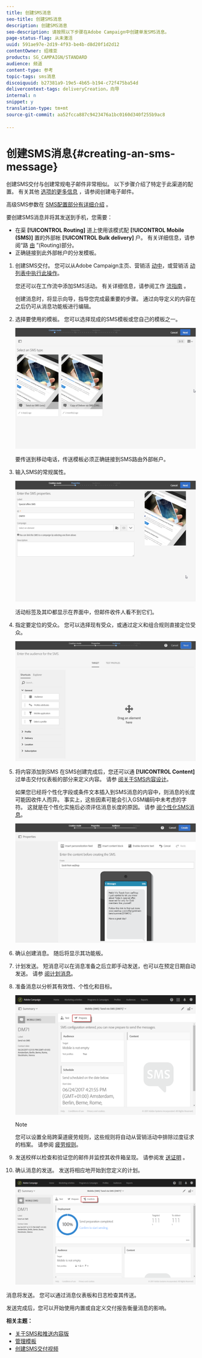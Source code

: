 ```yaml
---
title: 创建SMS消息
seo-title: 创建SMS消息
description: 创建SMS消息
seo-description: 请按照以下步骤在Adobe Campaign中创建单发SMS消息。
page-status-flag: 从未激活
uuid: 591ae97e-2d19-4f93-be4b-d8d20f1d2d12
contentOwner: 绍维亚
products: SG_CAMPAIGN/STANDARD
audience: 频道
content-type: 参考
topic-tags: sms消息
discoiquuid: b27381a9-19e5-4b65-b194-c72f475ba54d
delivercontext-tags: deliveryCreation，向导
internal: n
snippet: y
translation-type: tm+mt
source-git-commit: aa52fcca887c9423476a1bc0160d340f255b9ac8

---
```



# 创建SMS消息{#creating-an-sms-message}

创建SMS交付与创建常规电子邮件非常相似。 以下步骤介绍了特定于此渠道的配置。 有关其他 [选项的更多信息](../../channels/using/creating-an-email.md) ，请参阅创建电子邮件。

高级SMS参数在 [SMS配置部分有详细介绍](../../administration/using/configuring-sms-channel.md) 。

要创建SMS消息并将其发送到手机，您需要：

* 在渠 **[!UICONTROL Routing]** 道上使用该模式配 **[!UICONTROL Mobile (SMS)]** 置的外部帐 **[!UICONTROL Bulk delivery]** 户。 有关详细信息，请参阅“路 [由](../../administration/using/configuring-sms-channel.md#defining-an-sms-routing) ”(Routing)部分。
* 正确链接到此外部帐户的分发模板。

1. 创建SMS交付。 您可以从Adobe Campaign主页、营销活 [动中](../../start/using/interface-description.md#home-page)，或营销活 [动列表](../../start/using/marketing-activities.md#creating-a-marketing-activity)[中执行此操作](../../start/using/programs-and-campaigns.md#creating-a-campaign)。

   您还可以在工作流中添加SMS活动。 有关详细信息，请参阅工作 [流指南](../../automating/using/sms-delivery.md) 。

   创建消息时，将显示向导，指导您完成最重要的步骤。 通过向导定义的内容在之后仍可从消息功能板进行编辑。

1. 选择要使用的模板。 您可以选择现成的SMS模板或您自己的模板之一。

   ![](assets/sms_creation_1.png)

   要传送到移动电话，传送模板必须正确链接到SMS路由外部帐户。

1. 输入SMS的常规属性。

   ![](assets/sms_creation_2.png)

   活动标签及其ID都显示在界面中，但邮件收件人看不到它们。

1. 指定要定位的受众。 您可以选择现有受众，或通过定义和组合规则直接定位受众。

   ![](assets/sms_creation_3.png)

1. 将内容添加到SMS 在SMS创建完成后，您还可以通 **[!UICONTROL Content]** 过单击交付仪表板的部分来定义内容。 请参 [阅关于SMS内容设计](../../channels/using/about-sms-and-push-content-design.md)。

   如果您已经将个性化字段或条件文本插入到SMS消息的内容中，则消息的长度可能因收件人而异。 事实上，这些因素可能会引入GSM编码中未考虑的字符。 这就是在个性化实施后必须评估消息长度的原因。 请参 [阅个性化SMS消息](../../channels/using/personalizing-sms-messages.md)。

   ![](assets/sms_creation_4.png)

1. 确认创建消息。 随后将显示其功能板。
1. 计划发送。 短消息可以在消息准备之后立即手动发送，也可以在预定日期自动发送。 请参 [阅计划消息](../../sending/using/about-scheduling-messages.md)。
1. 准备消息以分析其有效性、个性化和目标。

   ![](assets/sms_creation_6.png)

   >[!NOTE]
   >
   >您可以设置全局跨渠道疲劳规则，这些规则将自动从营销活动中排除过度征求的档案。 请参阅 [疲劳规则](../../administration/using/fatigue-rules.md)。

1. 发送校样以检查和验证您的邮件并监控其收件箱呈现。 请参阅发 [送证明](../../sending/using/managing-test-profiles-and-sending-proofs.md#sending-proofs) 。
1. 确认消息的发送。 发送将相应地开始到您定义的计划。

   ![](assets/sms_creation_7.png)

消息将发送。 您可以通过消息仪表板和日志检查其传送。

发送完成后，您可以开始使用内置或自定义交付报告衡量消息的影响。

**相关主题：**

* [关于SMS和推送内容版](../../channels/using/about-sms-and-push-content-design.md)
* [管理模板](../../start/using/about-templates.md)
* [创建SMS交付视频](https://helpx.adobe.com/campaign/kt/acs/using/acs-creating-a-sms-delivery-feature-video-use.html)

